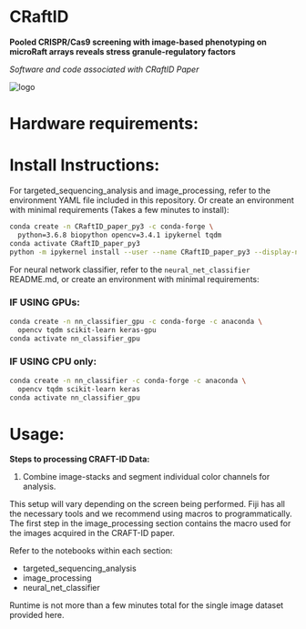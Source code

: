 # CRaftID

**Pooled CRISPR/Cas9 screening with image-based phenotyping on microRaft arrays reveals stress granule-regulatory factors**

*Software and code associated with CRaftID Paper*

![logo](https://github.com/YeoLab/CRaftID/blob/master/logo/monkeerows_foremily.gif)


# Hardware requirements:


# Install Instructions:

For targeted_sequencing_analysis and image_processing, refer to the environment YAML file included in this repository. Or create an environment with minimal requirements (Takes a few minutes to install):
```bash
conda create -n CRaftID_paper_py3 -c conda-forge \
  python=3.6.8 biopython opencv=3.4.1 ipykernel tqdm
conda activate CRaftID_paper_py3
python -m ipykernel install --user --name CRaftID_paper_py3 --display-name "CRaftID"
```
For neural network classifier, refer to the ```neural_net_classifier``` README.md, or create an environment with minimal requirements:
### IF USING GPUs:
```bash
conda create -n nn_classifier_gpu -c conda-forge -c anaconda \
  opencv tqdm scikit-learn keras-gpu
conda activate nn_classifier_gpu
```
### IF USING CPU only:
```bash
conda create -n nn_classifier -c conda-forge -c anaconda \
  opencv tqdm scikit-learn keras
conda activate nn_classifier_gpu
```

# Usage:

**Steps to processing CRAFT-ID Data:**

1) Combine image-stacks and segment individual color channels for analysis. 

This setup will vary depending on the screen being performed. Fiji has all the necessary tools and we recommend using macros to programmatically. The first step in the image_processing section contains the macro used for the images acquired in the CRAFT-ID paper. 

Refer to the notebooks within each section:
- targeted_sequencing_analysis
- image_processing
- neural_net_classifier

Runtime is not more than a few minutes total for the single image dataset provided here. 
